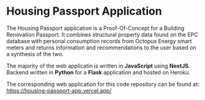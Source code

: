 # Housing Passport Application

The Housing Passport application is a Proof-Of-Concept for a Building Renovation Passport. It combines structural property data found on the EPC database with personal consumption records from Octopus Energy smart meters and returns information and recommendations to the user based on a synthesis of the two.

The majority of the web applicatin is written in **JavaScript** using **NextJS**. Backend written in **Python** for a **Flask** application and hosted on Heroku. 

The corresponding web application for this code repository can be found at: https://housing-passport-app.vercel.app/

